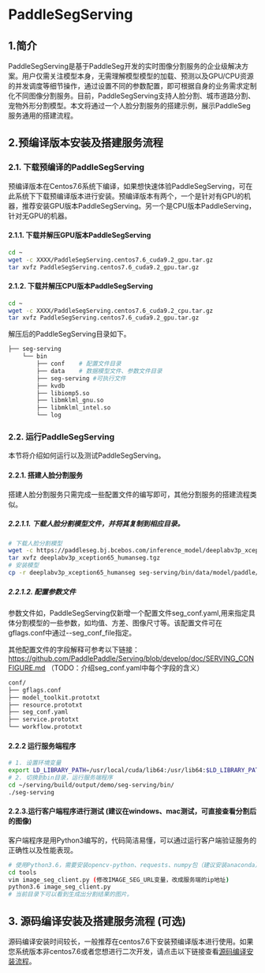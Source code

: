 # PaddleSegServing 
## 1.简介
PaddleSegServing是基于PaddleSeg开发的实时图像分割服务的企业级解决方案。用户仅需关注模型本身，无需理解模型模型的加载、预测以及GPU/CPU资源的并发调度等细节操作，通过设置不同的参数配置，即可根据自身的业务需求定制化不同图像分割服务。目前，PaddleSegServing支持人脸分割、城市道路分割、宠物外形分割模型。本文将通过一个人脸分割服务的搭建示例，展示PaddleSeg服务通用的搭建流程。

## 2.预编译版本安装及搭建服务流程
### 2.1. 下载预编译的PaddleSegServing
预编译版本在Centos7.6系统下编译，如果想快速体验PaddleSegServing，可在此系统下下载预编译版本进行安装。预编译版本有两个，一个是针对有GPU的机器，推荐安装GPU版本PaddleSegServing。另一个是CPU版本PaddleServing，针对无GPU的机器。

#### 2.1.1. 下载并解压GPU版本PaddleSegServing

```bash
cd ~
wget -c XXXX/PaddleSegServing.centos7.6_cuda9.2_gpu.tar.gz
tar xvfz PaddleSegServing.centos7.6_cuda9.2_gpu.tar.gz
```

#### 2.1.2. 下载并解压CPU版本PaddleSegServing

```bash
cd ~
wget -c XXXX/PaddleSegServing.centos7.6_cuda9.2_cpu.tar.gz
tar xvfz PaddleSegServing.centos7.6_cuda9.2_gpu.tar.gz
```

解压后的PaddleSegServing目录如下。
```bash
├── seg-serving  
    └── bin
        ├── conf    # 配置文件目录
        ├── data    # 数据模型文件、参数文件目录
        ├── seg-serving #可执行文件
        ├── kvdb
        ├── libiomp5.so
        ├── libmklml_gnu.so
        ├── libmklml_intel.so
        └── log
```

### 2.2. 运行PaddleSegServing
本节将介绍如何运行以及测试PaddleSegServing。

#### 2.2.1. 搭建人脸分割服务
搭建人脸分割服务只需完成一些配置文件的编写即可，其他分割服务的搭建流程类似。

##### 2.2.1.1. 下载人脸分割模型文件，并将其复制到相应目录。
```bash
# 下载人脸分割模型
wget -c https://paddleseg.bj.bcebos.com/inference_model/deeplabv3p_xception65_humanseg.tgz
tar xvfz deeplabv3p_xception65_humanseg.tgz
# 安装模型
cp -r deeplabv3p_xception65_humanseg seg-serving/bin/data/model/paddle/fluid
```


##### 2.2.1.2. 配置参数文件

参数文件如，PaddleSegServing仅新增一个配置文件seg_conf.yaml,用来指定具体分割模型的一些参数，如均值、方差、图像尺寸等。该配置文件可在gflags.conf中通过--seg_conf_file指定。

其他配置文件的字段解释可参考以下链接：https://github.com/PaddlePaddle/Serving/blob/develop/doc/SERVING_CONFIGURE.md  （TODO：介绍seg_conf.yaml中每个字段的含义）

```bash
conf/
├── gflags.conf
├── model_toolkit.prototxt
├── resource.prototxt
├── seg_conf.yaml
├── service.prototxt
└── workflow.prototxt
```

#### 2.2.2 运行服务端程序

```bash
# 1. 设置环境变量
export LD_LIBRARY_PATH=/usr/local/cuda/lib64:/usr/lib64:$LD_LIBRARY_PATH
# 2. 切换到bin目录，运行服务端程序
cd ~/serving/build/output/demo/seg-serving/bin/
./seg-serving
```
#### 2.2.3.运行客户端程序进行测试 (建议在windows、mac测试，可直接查看分割后的图像)

客户端程序是用Python3编写的，代码简洁易懂，可以通过运行客户端验证服务的正确性以及性能表现。

```bash
# 使用Python3.6，需要安装opencv-python、requests、numpy包（建议安装anaconda）
cd tools
vim image_seg_client.py (修改IMAGE_SEG_URL变量，改成服务端的ip地址)
python3.6 image_seg_client.py
# 当前目录下可以看到生成出分割结果的图片。
```

## 3. 源码编译安装及搭建服务流程 (可选)
源码编译安装时间较长，一般推荐在centos7.6下安装预编译版本进行使用。如果您系统版本非centos7.6或者您想进行二次开发，请点击以下链接查看[源码编译安装流程](./COMPILE_GUIDE.md)。
